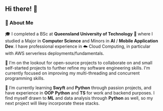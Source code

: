 ## Hi there!  👋

<!--
**lawlessminimalist/lawlessminimalist** is a ✨ _special_ ✨ repository because its `README.md` (this file) appears on your GitHub profile.

Here are some ideas to get you started:

- 🔭 I’m currently working on ...
- 🌱 I’m currently learning ...
- 👯 I’m looking to collaborate on ...
- 🤔 I’m looking for help with ...
- 💬 Ask me about ...
- 📫 How to reach me: ...
- 😄 Pronouns: ...
- ⚡ Fun fact: ...
-->

### 🚀 About Me

🎓 I completed a BSc at **Queensland University of Technology** 🏫 where I studied a Major in **Computer Science** and Minors in **AI** / **Mobile Application Dev**. I have professional experience in ☁️ Cloud Computing, in particular with AWS serverless deployments/fundamentals. 

🔭 I'm on the lookout for open-source projects to collaborate on and small self-started projects to further refine my software engineering skills. I'm currently focused on improving my multi-threading and concurrent programming skills.

🌱 I’m currently learning **Swyft** and **Python** through passion projects, and have experience in **OOP** **Python** and **TS** for work and backend purposes. I find myself drawn to **ML** and data analysis through **Python** as well, so my next project will likey incorporate these stacks.
